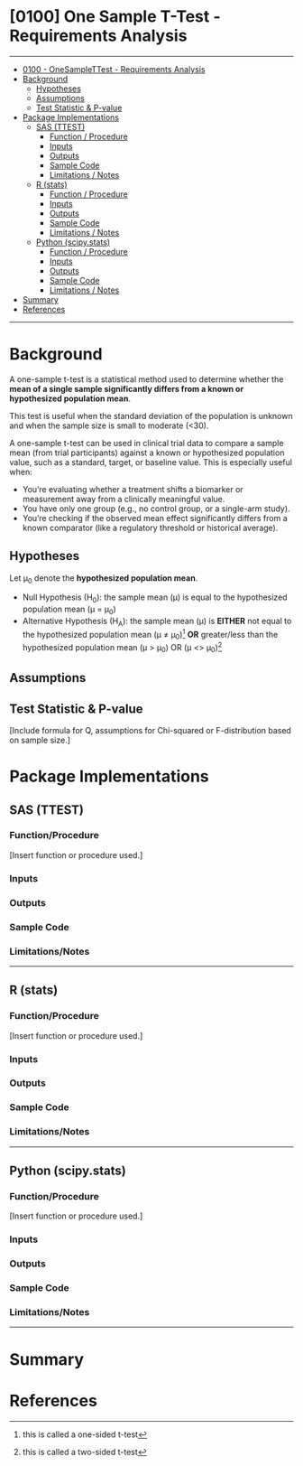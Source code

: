 
# [0100] One Sample T-Test - Requirements Analysis

---

- [0100 - OneSampleTTest - Requirements Analysis](#0100---OneSampleTTest---Requirements-Analysis)
- [Background](#background)
  - [Hypotheses](#hypotheses)
  - [Assumptions](#assumptions)
  - [Test Statistic & P-value](#test-statistic--p-value)
- [Package Implementations](#package-implementations)
  - [SAS (TTEST)](#sas-ttest)
    - [Function / Procedure](#function--procedure)
    - [Inputs](#inputs)
    - [Outputs](#outputs)
    - [Sample Code](#sample-code)
    - [Limitations / Notes](#limitations--notes)
  - [R (stats)](#r-stats)
    - [Function / Procedure](#function--procedure)
    - [Inputs](#inputs)
    - [Outputs](#outputs)
    - [Sample Code](#sample-code)
    - [Limitations / Notes](#limitations--notes)
  - [Python (scipy.stats)](#python-scipystats)
    - [Function / Procedure](#function--procedure)
    - [Inputs](#inputs)
    - [Outputs](#outputs)
    - [Sample Code](#sample-code)
    - [Limitations / Notes](#limitations--notes)
- [Summary](#summary)
- [References](#references)


---

# Background

A one-sample t-test is a statistical method used to determine whether the **mean of a single sample significantly differs from a known or hypothesized population mean**. 

This test is useful when the standard deviation of the population is unknown and when the sample size is small to moderate (<30).

A one-sample t-test can be used in clinical trial data to compare a sample mean (from trial participants) against a known or hypothesized population value, such as a standard, target, or baseline value. This is especially useful when:

- You’re evaluating whether a treatment shifts a biomarker or measurement away from a clinically meaningful value.
- You have only one group (e.g., no control group, or a single-arm study).
- You’re checking if the observed mean effect significantly differs from a known comparator (like a regulatory threshold or historical average).


## Hypotheses

Let μ<sub>0</sub> denote the **hypothesized population mean**. 
- Null Hypothesis (H<sub>0</sub>): the sample mean (μ) is equal to the hypothesized population mean (μ = μ<sub>0</sub>)
- Alternative Hypothesis (H<sub>A</sub>): the sample mean (μ) is **EITHER** not equal to the hypothesized population mean (μ ≠ μ<sub>0</sub>)[^1] **OR** greater/less than the hypothesized population mean (μ > μ<sub>0</sub>) OR (μ <> μ<sub>0</sub>)[^2]

[^1]: this is called a one-sided t-test 
[^2]: this is called a two-sided t-test


## Assumptions

## Test Statistic & P-value

[Include formula for Q, assumptions for Chi-squared or F-distribution based on sample size.]

# Package Implementations

## SAS (TTEST)

### Function/Procedure 
[Insert function or procedure used.]

### Inputs 

### Outputs

### Sample Code

### Limitations/Notes

---
## R (stats)

### Function/Procedure 
[Insert function or procedure used.]

### Inputs 

### Outputs

### Sample Code

### Limitations/Notes

---
## Python (scipy.stats)

### Function/Procedure 
[Insert function or procedure used.]

### Inputs 

### Outputs

### Sample Code

### Limitations/Notes

---

# Summary

# References